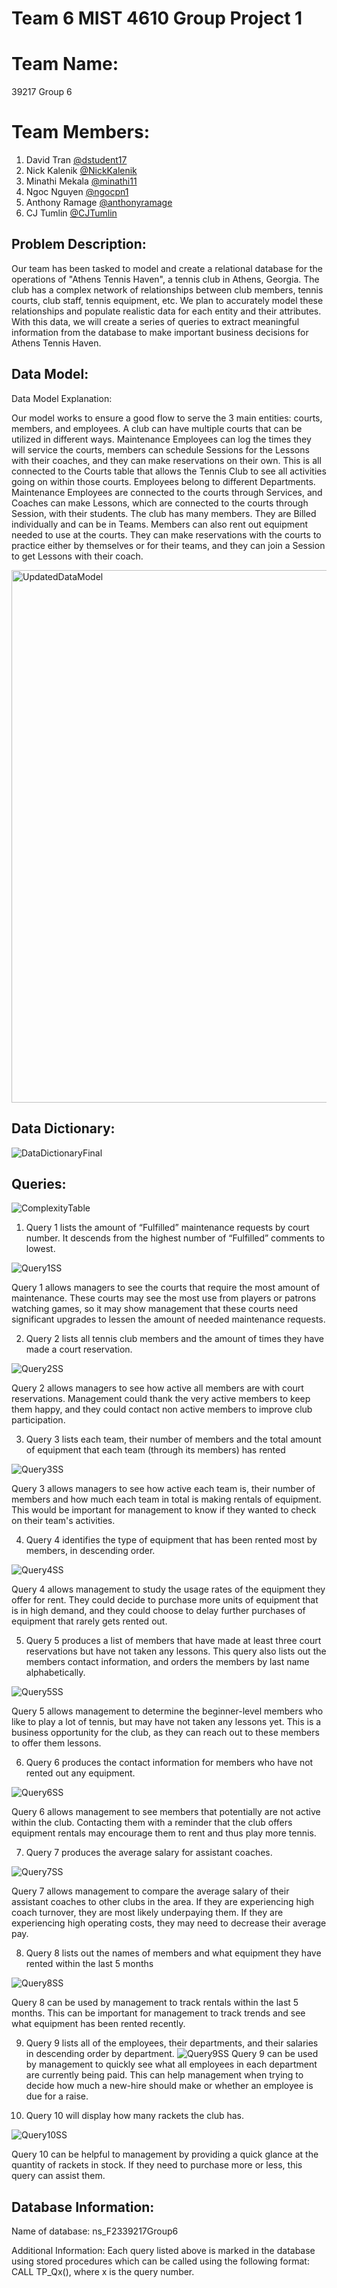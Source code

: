 # Team 6 MIST 4610 Group Project 1

# Team Name: 
39217 Group 6

# Team Members: 

1. David Tran [@dstudent17](https://github.com/dstudent17/4610-Group-Project-1)
2. Nick Kalenik [@NickKalenik](https://github.com/NickKalenik/MIST4610GroupProject1)
3. Minathi Mekala [@minathi11](https://github.com/minathi11/MISTGroupProject1)
4. Ngoc Nguyen [@ngocpn1](https://github.com/ngocpn1/MISTProject1)
5. Anthony Ramage [@anthonyramage](https://github.com/anthonyramage/MIST-4610-Group-Project-1)
6. CJ Tumlin [@CJTumlin](https://github.com/CJTumlin/MIST4610)

## Problem Description:
Our team has been tasked to model and create a relational database for the operations of "Athens Tennis Haven", a tennis club in Athens, Georgia. The club has a complex network of relationships between club members, tennis courts, club staff, tennis equipment, etc. We plan to accurately model these relationships and populate realistic data for each entity and their attributes. With this data, we will create a series of queries to extract meaningful information from the database to make important business decisions for Athens Tennis Haven.
## Data Model:
Data Model Explanation:

Our model works to ensure a good flow to serve the 3 main entities: courts, members, and employees. A club can have multiple courts that can be utilized in different ways. Maintenance Employees can log the times they will service the courts, members can schedule Sessions for the Lessons with their coaches, and they can make reservations on their own. This is all connected to the Courts table that allows the Tennis Club to see all activities going on within those courts. 
Employees belong to different Departments. Maintenance Employees are connected to the courts through Services, and Coaches can make Lessons, which are connected to the courts through Session, with their students. 
The club has many members. They are Billed individually and can be in Teams. Members can also rent out equipment needed to use at the courts. They can make reservations with the courts to practice either by themselves or for their teams, and they can join a Session to get Lessons with their coach. 

<img width="852" alt="UpdatedDataModel" src="https://github.com/NickKalenik/MIST4610GroupProject1/assets/148160069/ca2dcc0d-4660-4b4f-974b-4c497db45a86">

## Data Dictionary:
![DataDictionaryFinal](https://github.com/NickKalenik/MIST4610GroupProject1/assets/148160069/82f1212d-230e-4d07-949f-4957ba43e45e)

## Queries:

![ComplexityTable](https://github.com/NickKalenik/MIST4610GroupProject1/assets/148160069/39f4eb59-8d0d-41ef-bd29-41869d5e264c)

1. Query 1 lists the amount of “Fulfilled” maintenance requests by court number. It descends from the highest number of “Fulfilled” comments to lowest.
   
![Query1SS](https://github.com/NickKalenik/MIST4610GroupProject1/assets/148160069/2bb4fe6f-4a72-4a0a-ab1d-128d3f1b88e1)

Query 1 allows managers to see the courts that require the most amount of maintenance. These courts may see the most use from players or patrons watching games, so it may show management that these courts need significant upgrades to lessen the amount of needed maintenance requests.


2. Query 2 lists all tennis club members and the amount of times they have made a court reservation.
   
![Query2SS](https://github.com/NickKalenik/MIST4610GroupProject1/assets/148160069/d95389d5-bbd5-40b2-bdac-69ad1bf7542f)

Query 2 allows managers to see how active all members are with court reservations. Management could thank the very active members to keep them happy, and they could contact non active members to improve club participation.


3. Query 3 lists each team, their number of members and the total amount of equipment that each team (through its members) has rented
   
![Query3SS](https://github.com/NickKalenik/MIST4610GroupProject1/assets/148160069/6bebb276-a267-4ac0-85ca-c433a6d80c22)

Query 3 allows managers to see how active each team is, their number of members and how much each team in total is making rentals of equipment. This would be important for management to know if they wanted to check on their team's activities.


4. Query 4 identifies the type of equipment that has been rented most by members, in descending order.
   
![Query4SS](https://github.com/NickKalenik/MIST4610GroupProject1/assets/148160069/a4745f1d-6d1e-4360-b1a8-eb9f4661808a)

Query 4 allows management to study the usage rates of the equipment they offer for rent. They could decide to purchase more units of equipment that is in high demand, and they could choose to delay further purchases of equipment that rarely gets rented out.


5. Query 5 produces a list of members that have made at least three court reservations but have not taken any lessons. This query also lists out the members contact information, and orders the members by last name alphabetically.
   
![Query5SS](https://github.com/NickKalenik/MIST4610GroupProject1/assets/148160069/fc26502f-0a98-45dd-8f83-95076a2fca3b)

Query 5 allows management to determine the beginner-level members who like to play a lot of tennis, but may have not taken any lessons yet. This is a business opportunity for the club, as they can reach out to these members to offer them lessons.


6. Query 6 produces the contact information for members who have not rented out any equipment.
   
![Query6SS](https://github.com/NickKalenik/MIST4610GroupProject1/assets/148160069/d57f76b4-e80a-4689-90d0-b34ff8dd8a3f)

Query 6 allows management to see members that potentially are not active within the club. Contacting them with a reminder that the club offers equipment rentals may encourage them to rent and thus play more tennis.


7. Query 7 produces the average salary for assistant coaches.
   
![Query7SS](https://github.com/NickKalenik/MIST4610GroupProject1/assets/148160069/cad65589-d0b4-47f9-83cb-365eefcf77f4)

Query 7 allows management to compare the average salary of their assistant coaches to other clubs in the area. If they are experiencing high coach turnover, they are most likely underpaying them. If they are experiencing high operating costs, they may need to decrease their average pay.


8. Query 8 lists out the names of members and what equipment they have rented within the last 5 months
   
![Query8SS](https://github.com/NickKalenik/MIST4610GroupProject1/assets/148160069/fdb62eea-70a7-49bb-a8dd-4bb7f9cc2749)

Query 8 can be used by management to track rentals within the last 5 months. This can be important for management to track trends and see what equipment has been rented recently.


9. Query 9 lists all of the employees, their departments, and their salaries in descending order by department.
![Query9SS](https://github.com/NickKalenik/MIST4610GroupProject1/assets/148160069/0f10e7c8-1ad9-4b63-ba77-d8f29885650c)
Query 9 can be used by management to quickly see what all employees in each department are currently being paid. This can help management when trying to decide how much a new-hire should make or whether an employee is due for a raise.


10. Query 10 will display how many rackets the club has.

    
![Query10SS](https://github.com/NickKalenik/MIST4610GroupProject1/assets/148160069/aa4c6c93-ed78-4322-9268-98f2233458dd)


Query 10 can be helpful to management by providing a quick glance at the quantity of rackets in stock. If they need to purchase more or less, this query can assist them.


## Database Information:
Name of database: ns_F2339217Group6

Additional Information: Each query listed above is marked in the database using stored procedures which can be called using the following format: CALL TP_Qx(), where x is the query number.




